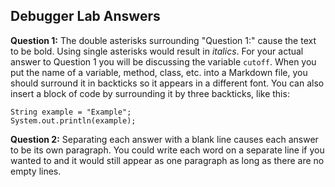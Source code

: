## Debugger Lab Answers

**Question 1:** The double asterisks surrounding "Question 1:" cause the text
to be bold. Using single asterisks would result in *italics*. For your actual
answer to Question 1 you will be discussing the variable `cutoff`. When you put
the name of a variable, method, class, etc. into a Markdown file, you should
surround it in backticks so it appears in a different font. You can also insert
a block of code by surrounding it by three backticks, like this:
```
String example = "Example";
System.out.println(example);
```

**Question 2:** Separating each answer with a blank line causes each answer to
be its own paragraph.
You
could
write
each
word
on
a
separate
line
if
you
wanted
to
and
it
would
still
appear
as
one
paragraph
as
long
as
there
are
no
empty
lines.
